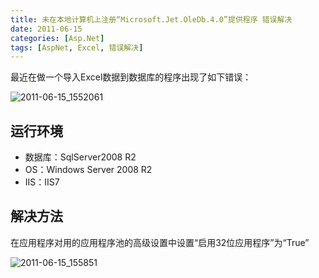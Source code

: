```yaml
---
title: 未在本地计算机上注册“Microsoft.Jet.OleDb.4.0”提供程序 错误解决
date: 2011-06-15
categories: [Asp.Net]
tags: [AspNet, Excel, 错误解决]
---
```


最近在做一个导入Excel数据到数据库的程序出现了如下错误：

![2011-06-15_1552061](http://oec2003.qiniudn.com/2011-06-15_1552061.png)

## 运行环境

* 数据库：SqlServer2008 R2
* OS：Windows Server 2008 R2
* IIS：IIS7

## 解决方法

在应用程序对用的应用程序池的高级设置中设置“启用32位应用程序”为“True”

![2011-06-15_155851](http://oec2003.qiniudn.com/2011-06-15_155851.png)

